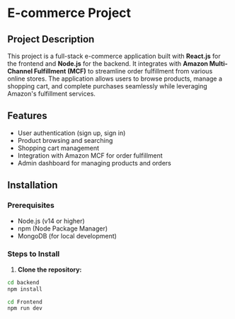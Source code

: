 # E-commerce Project

## Project Description
This project is a full-stack e-commerce application built with **React.js** for the frontend and **Node.js** for the backend. It integrates with **Amazon Multi-Channel Fulfillment (MCF)** to streamline order fulfillment from various online stores. The application allows users to browse products, manage a shopping cart, and complete purchases seamlessly while leveraging Amazon's fulfillment services.

## Features
- User authentication (sign up, sign in)
- Product browsing and searching
- Shopping cart management
- Integration with Amazon MCF for order fulfillment
- Admin dashboard for managing products and orders

## Installation

### Prerequisites
- Node.js (v14 or higher)
- npm (Node Package Manager)
- MongoDB (for local development)

### Steps to Install

1. **Clone the repository:**
  ```bash
cd backend
npm install
```
```bash
cd Frontend
npm run dev
```

